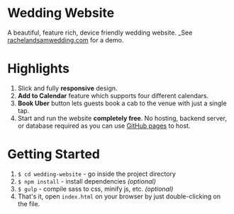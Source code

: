 # Wedding Website
A beautiful, feature rich, device friendly wedding website.
_See [rachelandsamwedding.com](https://rachelandsamwedding.com/) for a demo.

# Highlights
1. Slick and fully __responsive__ design.
2. __Add to Calendar__ feature which supports four different calendars.
3. __Book Uber__ button lets guests book a cab to the venue with just a single tap.
4. Start and run the website __completely free__. No hosting, backend server, or database required as you can
use [GitHub pages](https://pages.github.com/) to host.

# Getting Started
1. `$ cd wedding-website` - go inside the project directory
2. `$ npm install` - install dependencies _(optional)_
3. `$ gulp` - compile sass to css, minify js, etc. _(optional)_
4. That's it, open `index.html` on your browser by just double-clicking on the file.
